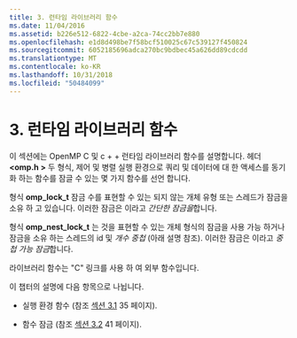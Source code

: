 ```yaml
---
title: 3. 런타임 라이브러리 함수
ms.date: 11/04/2016
ms.assetid: b226e512-6822-4cbe-a2ca-74cc2bb7e880
ms.openlocfilehash: e1d8d498be7f58bcf510025c67c539127f450824
ms.sourcegitcommit: 6052185696adca270bc9bdbec45a626dd89cdcdd
ms.translationtype: MT
ms.contentlocale: ko-KR
ms.lasthandoff: 10/31/2018
ms.locfileid: "50484099"
---
```

# <a name="3-run-time-library-functions"></a>3. 런타임 라이브러리 함수

이 섹션에는 OpenMP C 및 c + + 런타임 라이브러리 함수를 설명합니다. 헤더  **\<omp.h >** 두 형식, 제어 및 병렬 실행 환경으로 쿼리 및 데이터에 대 한 액세스를 동기화 하는 함수를 잠글 수 있는 몇 가지 함수를 선언 합니다.

형식 **omp_lock_t** 잠금 수를 표현할 수 있는 되지 않는 개체 유형 또는 스레드가 잠금을 소유 하 고 있습니다. 이러한 잠금은 이라고 *간단한 잠금을*합니다.

형식 **omp_nest_lock_t** 는 것을 표현할 수 있는 개체 형식의 잠금을 사용 가능 하거나 잠금을 소유 하는 스레드의 id 및 *개수 중첩* (아래 설명 참조). 이러한 잠금은 이라고 *중첩 가능 잠금*합니다.

라이브러리 함수는 "C" 링크를 사용 하 여 외부 함수입니다.

이 챕터의 설명에 다음 항목으로 나뉩니다.

- 실행 환경 함수 (참조 [섹션 3.1](../../parallel/openmp/3-1-execution-environment-functions.md) 35 페이지).

- 함수 잠금 (참조 [섹션 3.2](../../parallel/openmp/3-2-lock-functions.md) 41 페이지).